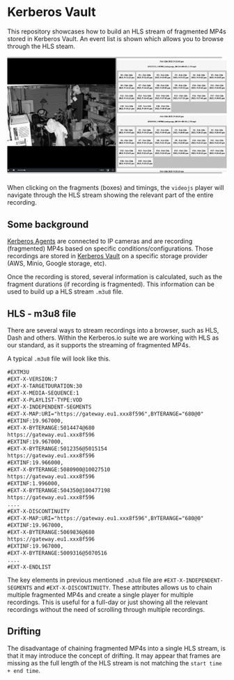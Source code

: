 # Kerberos Vault

This repository showcases how to build an HLS stream of fragmented MP4s stored in Kerberos Vault. An event list is shown which allows you to browse through the HLS steam.

![Kerberos Vault HLS viewer](./hls-viewer.png)

When clicking on the fragments (boxes) and timings, the `videojs` player will navigate through the HLS stream showing the relevant part of the entire recording.

## Some background

[Kerberos Agents](https://github.com/kerberos-io/agent) are connected to IP cameras and are recording (fragmented) MP4s based on specific conditions/configurations. Those recordings are stored in [Kerberos Vault](https://github.com/kerberos-io/vault) on a specific storage provider (AWS, Minio, Google storage, etc).

Once the recording is stored, several information is calculated, such as the fragment durations (if recording is fragmented). This information can be used to build up a HLS stream `.m3u8` file.

## HLS - m3u8 file

There are several ways to stream recordings into a browser, such as HLS, Dash and others. Within the Kerberos.io suite we are working with HLS as our standard, as it supports the streaming of fragmented MP4s.

A typical `.m3u8` file will look like this.

    #EXTM3U
    #EXT-X-VERSION:7
    #EXT-X-TARGETDURATION:30
    #EXT-X-MEDIA-SEQUENCE:1
    #EXT-X-PLAYLIST-TYPE:VOD
    #EXT-X-INDEPENDENT-SEGMENTS
    #EXT-X-MAP:URI="https://gateway.eu1.xxx8f596",BYTERANGE="680@0"
    #EXTINF:19.967000,
    #EXT-X-BYTERANGE:5014474@680
    https://gateway.eu1.xxx8f596
    #EXTINF:19.967000,
    #EXT-X-BYTERANGE:5012356@5015154
    https://gateway.eu1.xxx8f596
    #EXTINF:19.966000,
    #EXT-X-BYTERANGE:5080900@10027510
    https://gateway.eu1.xxx8f596
    #EXTINF:1.996000,
    #EXT-X-BYTERANGE:504350@100477198
    https://gateway.eu1.xxx8f596
    ....
    #EXT-X-DISCONTINUITY
    #EXT-X-MAP:URI="https://gateway.eu1.xxx8f596",BYTERANGE="680@0"
    #EXTINF:19.967000,
    #EXT-X-BYTERANGE:5069836@680
    https://gateway.eu1.xxx8f596
    #EXTINF:19.967000,
    #EXT-X-BYTERANGE:5009316@5070516
    ....
    #EXT-X-ENDLIST

The key elements in previous mentioned `.m3u8` file are `#EXT-X-INDEPENDENT-SEGMENTS` and `#EXT-X-DISCONTINUITY`. These attributes allows us to chain multiple fragmented MP4s and create a single player for multiple recordings. This is useful for a full-day or just showing all the relevant recordings without the need of scrolling through multiple recordings.

## Drifting

The disadvantage of chaining fragmented MP4s into a single HLS stream, is that it may introduce the concept of drifting. It may appear that frames are missing as the full length of the HLS stream is not matching the `start time + end time`.
